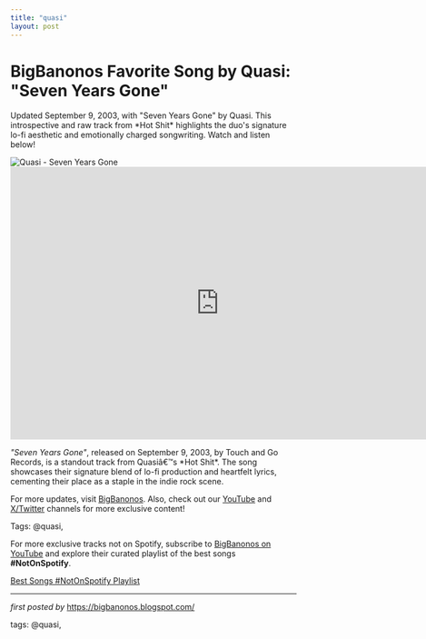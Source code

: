 ```yaml
---
title: "quasi"
layout: post
---
```

<!-- Title of the Post -->
<h1 >BigBanonos Favorite Song by Quasi: "Seven Years Gone"</h1> <!-- Introductory Text -->
<p >Updated September 9, 2003, with "Seven Years Gone" by Quasi. This introspective and raw track from *Hot Shit* highlights the duo's signature lo-fi aesthetic and emotionally charged songwriting. Watch and listen below!</p> <!-- Featured Image -->
<div > <img src="https://i.scdn.co/image/ab67616d00001e024564df08b01f34b5e217ebc8" alt="Quasi - Seven Years Gone" />
</div> <!-- YouTube Video Embed -->
<div > <iframe width="733" height="480" src="https://www.youtube.com/embed/Wynz3yq3TBs" title="Seven Years Gone" frameborder="0" allow="accelerometer; autoplay; clipboard-write; encrypted-media; gyroscope; picture-in-picture; web-share" referrerpolicy="strict-origin-when-cross-origin" allowfullscreen></iframe>
</div> <!-- Song Information -->
<div > <p><em>"Seven Years Gone"</em>, released on September 9, 2003, by Touch and Go Records, is a standout track from Quasiâ€™s *Hot Shit*. The song showcases their signature blend of lo-fi production and heartfelt lyrics, cementing their place as a staple in the indie rock scene.</p>
</div> <!-- Footer Links -->
<div > <p>For more updates, visit <a href="https://bigbanonos.blogspot.com/" target="_blank">BigBanonos</a>. Also, check out our <a href="https://www.youtube.com/@BigBanonos" target="_blank">YouTube</a> and <a href="https://x.com/bigbanonos" target="_blank">X/Twitter</a> channels for more exclusive content!</p>
</div> <!-- Tags -->
<p >Tags: @quasi,</p>


<!--Subscribe and Playlist Links-->
<div>
    <p>For more exclusive tracks not on Spotify, subscribe to <a href="https://www.youtube.com/@BigBanonos" target="_blank">BigBanonos on YouTube</a> and explore their curated playlist of the best songs <strong>#NotOnSpotify</strong>.</p>
    <p><a href="https://www.youtube.com/playlist?list=PLtuNtuTatqI0kFahUCbtbfenC_ET5O_tr" target="_blank">Best Songs #NotOnSpotify Playlist<br /></a></p></div>

<hr />

<p><em>first posted by</em> <a href="https://bigbanonos.blogspot.com/" rel="noopener" target="_new">https://bigbanonos.blogspot.com/</a></p>

<p>tags: @quasi,</p>
